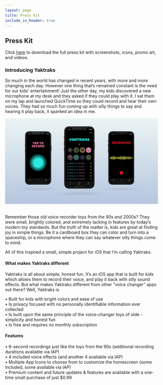 ```yaml
---
layout: page
title: Press Kit
include_in_header: true
---
```


## Press Kit
Click [here](https://www.icloud.com/iclouddrive/0wktB-cpA0aatMKrd-Vbexs4w#Press_Kit_Yaktraks) to download the full press kit with screenshots, icons, promo art, and videos.

### Introducing Yaktraks
So much in the world has changed in recent years, with more and more changing each day. However one thing that’s remained constant is the need for our kids’ entertainment! Just the other day, my kids discovered a new microphone at my desk and they asked if they could play with it. I sat them on my lap and launched QuickTime so they could record and hear their own voices. They had so much fun coming up with silly things to say and hearing it play back, it sparked an idea in me.

![](assets/promo2.png)<br><br>

Remember those old voice recorder toys from the 90s and 2000s? They were small, brightly colored, and extremely lacking in features by today’s modern toy standards. But the truth of the matter is, kids are great at finding joy in simple things. Be it a cardboard box they can color and turn into a spaceship, or a microphone where they can say whatever silly things come to mind.

All of this inspired a small, simple project for iOS that I’m calling Yaktraks. 


#### What makes Yaktraks different
Yaktraks is all about simple, honest fun. It’s an iOS app that is built for kids which allows them to record their voice, and play it back with silly sound effects. But what makes Yaktraks different from other “voice changer” apps out there? Well, Yaktraks is

• Built for kids with bright colors and ease of use  
• Is privacy focused with no personally identifiable information ever collected  
• Is built upon the same principle of the voice-changer toys of olde - simplicity and honest fun  
• Is free and requires no monthly subscription  

#### Features

• 6-second recordings just like the toys from the 90s (additional recording durations available via IAP)  
• 4 included voice effects (and another 4 available via IAP)  
• Multiple App Icons to choose from to customize the homescreen (some included, some available via IAP)  
• Premium content and future updates & features are available with a one-time small purchase of just $0.99  
